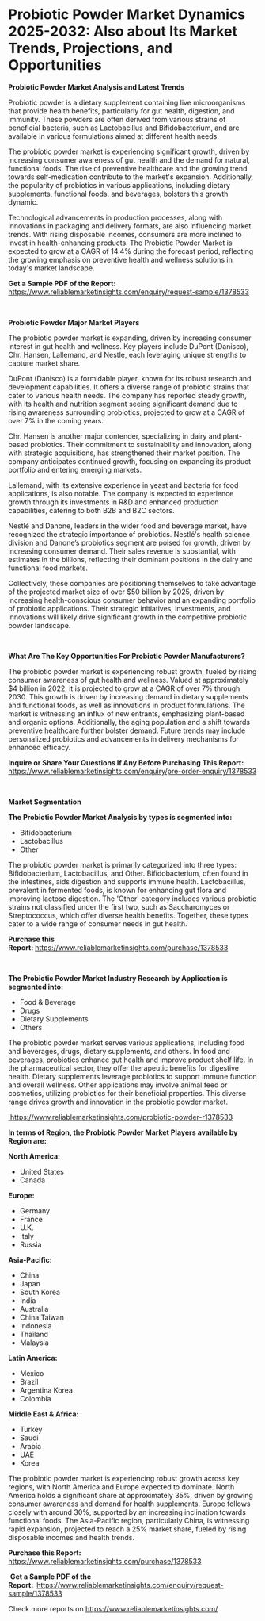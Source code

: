 <p><h1>Probiotic Powder Market Dynamics 2025-2032: Also about Its Market Trends, Projections, and Opportunities</h1></p><p><strong>Probiotic Powder Market Analysis and Latest Trends</strong></p>
<p><p>Probiotic powder is a dietary supplement containing live microorganisms that provide health benefits, particularly for gut health, digestion, and immunity. These powders are often derived from various strains of beneficial bacteria, such as Lactobacillus and Bifidobacterium, and are available in various formulations aimed at different health needs.</p><p>The probiotic powder market is experiencing significant growth, driven by increasing consumer awareness of gut health and the demand for natural, functional foods. The rise of preventive healthcare and the growing trend towards self-medication contribute to the market's expansion. Additionally, the popularity of probiotics in various applications, including dietary supplements, functional foods, and beverages, bolsters this growth dynamic.</p><p>Technological advancements in production processes, along with innovations in packaging and delivery formats, are also influencing market trends. With rising disposable incomes, consumers are more inclined to invest in health-enhancing products. The Probiotic Powder Market is expected to grow at a CAGR of 14.4% during the forecast period, reflecting the growing emphasis on preventive health and wellness solutions in today's market landscape.</p></p>
<p><strong>Get a Sample PDF of the Report:&nbsp;</strong> <a href="https://www.reliablemarketinsights.com/enquiry/request-sample/1378533?utm_campaign=3024&utm_medium=2&utm_source=Github&utm_content=ia&utm_term=08032025&utm_id=probiotic-powder">https://www.reliablemarketinsights.com/enquiry/request-sample/1378533</a></p>
<p>&nbsp;</p>
<p><strong>Probiotic Powder Major Market Players</strong></p>
<p><p>The probiotic powder market is expanding, driven by increasing consumer interest in gut health and wellness. Key players include DuPont (Danisco), Chr. Hansen, Lallemand, and Nestle, each leveraging unique strengths to capture market share.</p><p>DuPont (Danisco) is a formidable player, known for its robust research and development capabilities. It offers a diverse range of probiotic strains that cater to various health needs. The company has reported steady growth, with its health and nutrition segment seeing significant demand due to rising awareness surrounding probiotics, projected to grow at a CAGR of over 7% in the coming years.</p><p>Chr. Hansen is another major contender, specializing in dairy and plant-based probiotics. Their commitment to sustainability and innovation, along with strategic acquisitions, has strengthened their market position. The company anticipates continued growth, focusing on expanding its product portfolio and entering emerging markets.</p><p>Lallemand, with its extensive experience in yeast and bacteria for food applications, is also notable. The company is expected to experience growth through its investments in R&D and enhanced production capabilities, catering to both B2B and B2C sectors.</p><p>Nestlé and Danone, leaders in the wider food and beverage market, have recognized the strategic importance of probiotics. Nestlé's health science division and Danone’s probiotics segment are poised for growth, driven by increasing consumer demand. Their sales revenue is substantial, with estimates in the billions, reflecting their dominant positions in the dairy and functional food markets.</p><p>Collectively, these companies are positioning themselves to take advantage of the projected market size of over $50 billion by 2025, driven by increasing health-conscious consumer behavior and an expanding portfolio of probiotic applications. Their strategic initiatives, investments, and innovations will likely drive significant growth in the competitive probiotic powder landscape.</p></p>
<p>&nbsp;</p>
<p><strong>What Are The Key Opportunities For Probiotic Powder Manufacturers?</strong></p>
<p><p>The probiotic powder market is experiencing robust growth, fueled by rising consumer awareness of gut health and wellness. Valued at approximately $4 billion in 2022, it is projected to grow at a CAGR of over 7% through 2030. This growth is driven by increasing demand in dietary supplements and functional foods, as well as innovations in product formulations. The market is witnessing an influx of new entrants, emphasizing plant-based and organic options. Additionally, the aging population and a shift towards preventive healthcare further bolster demand. Future trends may include personalized probiotics and advancements in delivery mechanisms for enhanced efficacy.</p></p>
<p><strong>Inquire or Share Your Questions If Any Before Purchasing This Report:</strong> <a href="https://www.reliablemarketinsights.com/enquiry/pre-order-enquiry/1378533?utm_campaign=3024&utm_medium=2&utm_source=Github&utm_content=ia&utm_term=08032025&utm_id=probiotic-powder">https://www.reliablemarketinsights.com/enquiry/pre-order-enquiry/1378533</a></p>
<p>&nbsp;</p>
<p><strong>Market Segmentation</strong></p>
<p><strong>The Probiotic Powder Market Analysis by types is segmented into:</strong></p>
<p><ul><li>Bifidobacterium</li><li>Lactobacillus</li><li>Other</li></ul></p>
<p><p>The probiotic powder market is primarily categorized into three types: Bifidobacterium, Lactobacillus, and Other. Bifidobacterium, often found in the intestines, aids digestion and supports immune health. Lactobacillus, prevalent in fermented foods, is known for enhancing gut flora and improving lactose digestion. The 'Other' category includes various probiotic strains not classified under the first two, such as Saccharomyces or Streptococcus, which offer diverse health benefits. Together, these types cater to a wide range of consumer needs in gut health.</p></p>
<p><strong>Purchase this Report:&nbsp;</strong><a href="https://www.reliablemarketinsights.com/purchase/1378533?utm_campaign=3024&utm_medium=2&utm_source=Github&utm_content=ia&utm_term=08032025&utm_id=probiotic-powder">https://www.reliablemarketinsights.com/purchase/1378533</a></p>
<p>&nbsp;</p>
<p><strong>The Probiotic Powder Market Industry Research by Application is segmented into:</strong></p>
<p><ul><li>Food & Beverage</li><li>Drugs</li><li>Dietary Supplements</li><li>Others</li></ul></p>
<p><p>The probiotic powder market serves various applications, including food and beverages, drugs, dietary supplements, and others. In food and beverages, probiotics enhance gut health and improve product shelf life. In the pharmaceutical sector, they offer therapeutic benefits for digestive health. Dietary supplements leverage probiotics to support immune function and overall wellness. Other applications may involve animal feed or cosmetics, utilizing probiotics for their beneficial properties. This diverse range drives growth and innovation in the probiotic powder market.</p></p>
<p><a href="https://www.reliablemarketinsights.com/probiotic-powder-r1378533?utm_campaign=3024&utm_medium=2&utm_source=Github&utm_content=ia&utm_term=08032025&utm_id=probiotic-powder">&nbsp;https://www.reliablemarketinsights.com/probiotic-powder-r1378533</a></p>
<p><strong>In terms of Region, the Probiotic Powder Market Players available by Region are:</strong></p>
<p>
    <p> <strong> North America: </strong>
        <ul>
            <li>United States</li>
            <li>Canada</li>
        </ul>
        </p> 
    <p> <strong> Europe: </strong>
        <ul>
            <li>Germany</li>
            <li>France</li>
            <li>U.K.</li>
            <li>Italy</li>
            <li>Russia</li>
        </ul>
        </p> 
    <p> <strong> Asia-Pacific: </strong>
        <ul>
            <li>China</li>
            <li>Japan</li>
            <li>South Korea</li>
            <li>India</li>
            <li>Australia</li>
            <li>China Taiwan</li>
            <li>Indonesia</li>
            <li>Thailand</li>
            <li>Malaysia</li>
        </ul>
        </p> 
    <p> <strong> Latin America: </strong>
        <ul>
            <li>Mexico</li>
            <li>Brazil</li>
            <li>Argentina Korea</li>
            <li>Colombia</li>
        </ul>
        </p> 
    <p> <strong> Middle East & Africa: </strong>
        <ul>
            <li>Turkey</li>
            <li>Saudi</li>
            <li>Arabia</li>
            <li>UAE</li>
            <li>Korea</li>
        </ul>
    </p>
    </p>
<p><p>The probiotic powder market is experiencing robust growth across key regions, with North America and Europe expected to dominate. North America holds a significant share at approximately 35%, driven by growing consumer awareness and demand for health supplements. Europe follows closely with around 30%, supported by an increasing inclination towards functional foods. The Asia-Pacific region, particularly China, is witnessing rapid expansion, projected to reach a 25% market share, fueled by rising disposable incomes and health trends.</p></p>
<p><strong>Purchase this Report: </strong><a href="https://www.reliablemarketinsights.com/purchase/1378533?utm_campaign=3024&utm_medium=2&utm_source=Github&utm_content=ia&utm_term=08032025&utm_id=probiotic-powder">https://www.reliablemarketinsights.com/purchase/1378533</a></p>
<p>&nbsp;<strong>Get a Sample PDF of the Report:&nbsp;&nbsp;</strong><a href="https://www.reliablemarketinsights.com/enquiry/request-sample/1378533?utm_campaign=3024&utm_medium=2&utm_source=Github&utm_content=ia&utm_term=08032025&utm_id=probiotic-powder">https://www.reliablemarketinsights.com/enquiry/request-sample/1378533</a></p>
<p><strong></strong></p>
<p>Check more reports on <a href="https://www.reliablemarketinsights.com/?utm_campaign=3024&utm_medium=2&utm_source=Github&utm_content=ia&utm_term=08032025&utm_id=probiotic-powder">https://www.reliablemarketinsights.com/</a></p>